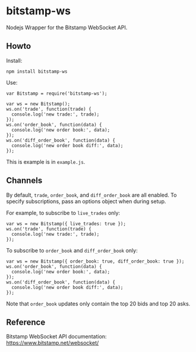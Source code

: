 # bitstamp-ws

Nodejs Wrapper for the Bitstamp WebSocket API.

## Howto

Install:

    npm install bitstamp-ws

Use:

    var Bitstamp = require('bitstamp-ws');

    var ws = new Bitstamp();
    ws.on('trade', function(trade) {
      console.log('new trade:', trade);
    });
    ws.on('order_book', function(data) {
      console.log('new order book:', data);
    });
    ws.on('diff_order_book', function(data) {
      console.log('new order book diff:', data);
    });

This is example is in `example.js`.

## Channels

By default, `trade`, `order_book`, and `diff_order_book` are all enabled. To specify
subscriptions, pass an options object when during setup.

For example, to subscribe to `live_trades` only:

    var ws = new Bitstamp({ live_trades: true });
    ws.on('trade', function(trade) {
      console.log('new trade:', trade);
    });

To subscribe to `order_book` and `diff_order_book` only:

    var ws = new Bitstamp({ order_book: true, diff_order_book: true });
    ws.on('order_book', function(data) {
      console.log('new order book:', data);
    });
    ws.on('diff_order_book', function(data) {
      console.log('new order book diff:', data);
    });

Note that `order_book` updates only contain the top 20 bids and top 20 asks.

## Reference

Bitstamp WebSocket API documentation: https://www.bitstamp.net/websocket/

